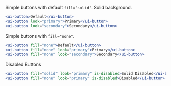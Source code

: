 Simple buttons with default `fill="solid"`. Solid background.

```jsx
<ui-button>Default</ui-button>
<ui-button look="primary">Primary</ui-button>
<ui-button look="secondary">Secondary</ui-button>

```

Simple buttons with `fill="none"`.

```jsx
<ui-button fill="none">Default</ui-button>
<ui-button fill="none" look="primary">Primary</ui-button>
<ui-button fill="none" look="secondary">Secondary</ui-button>

```

Disabled Buttons

```jsx
<ui-button fill="solid" look="primary" is-disabled>Solid Disabled</ui-button>
<ui-button fill="none" look="primary" is-disabled>Disabled</ui-button>

```
